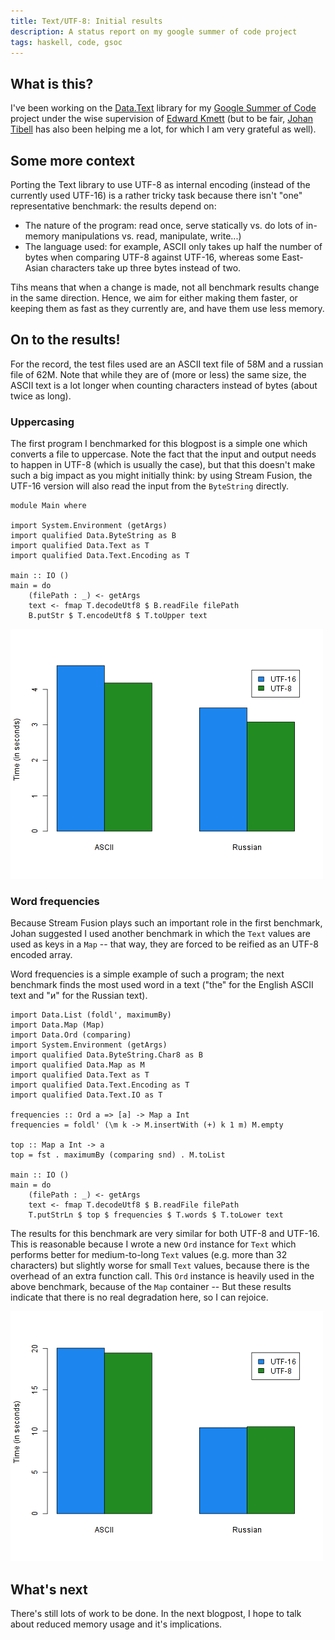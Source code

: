 ```yaml
---
title: Text/UTF-8: Initial results
description: A status report on my google summer of code project
tags: haskell, code, gsoc
---
```


## What is this?

I've been working on the [Data.Text] library for my [Google Summer of
Code][gsoc] project under the wise supervision of [Edward Kmett] (but to be
fair, [Johan Tibell] has also been helping me a lot, for which I am very
grateful as well).

[Data.Text]: http://hackage.haskell.org/package/text
[gsoc]: http://socghop.appspot.com/gsoc/project/google/gsoc2011/jaspervdj/15001
[Edward Kmett]: http://comonad.com/
[Johan Tibell]: http://blog.johantibell.com/

## Some more context

Porting the Text library to use UTF-8 as internal encoding (instead of the
currently used UTF-16) is a rather tricky task because there isn't "one"
representative benchmark: the results depend on:

- The nature of the program: read once, serve statically vs. do lots of
  in-memory manipulations vs. read, manipulate, write...)
- The language used: for example, ASCII only takes up half the number of bytes
  when comparing UTF-8 against UTF-16, whereas some East-Asian characters take
  up three bytes instead of two.

Tihs means that when a change is made, not all benchmark results change in the
same direction. Hence, we aim for either making them faster, or keeping them as
fast as they currently are, and have them use less memory.

## On to the results!

For the record, the test files used are an ASCII text file of 58M and a russian
file of 62M. Note that while they are of (more or less) the same size, the ASCII
text is a lot longer when counting characters instead of bytes (about twice as
long).

### Uppercasing

The first program I benchmarked for this blogpost is a simple one which converts
a file to uppercase. Note the fact that the input and output needs to happen in
UTF-8 (which is usually the case), but that this doesn't make such a big impact
as you might initially think: by using Stream Fusion, the UTF-16 version will
also read the input from the `ByteString` directly.

~~~~~{.haskell}
module Main where

import System.Environment (getArgs)
import qualified Data.ByteString as B
import qualified Data.Text as T
import qualified Data.Text.Encoding as T

main :: IO ()
main = do
    (filePath : _) <- getArgs
    text <- fmap T.decodeUtf8 $ B.readFile filePath
    B.putStr $ T.encodeUtf8 $ T.toUpper text
~~~~~

![Results for the uppercase benchmark](/images/2011-07-10-upper.png)

### Word frequencies

Because Stream Fusion plays such an important role in the first benchmark, Johan
suggested I used another benchmark in which the `Text` values are used as keys
in a `Map` -- that way, they are forced to be reified as an UTF-8 encoded array.

Word frequencies is a simple example of such a program; the next benchmark finds
the most used word in a text ("the" for the English ASCII text and "и" for the
Russian text).

~~~~~{.haskell}
import Data.List (foldl', maximumBy)
import Data.Map (Map)
import Data.Ord (comparing)
import System.Environment (getArgs)
import qualified Data.ByteString.Char8 as B
import qualified Data.Map as M
import qualified Data.Text as T
import qualified Data.Text.Encoding as T
import qualified Data.Text.IO as T

frequencies :: Ord a => [a] -> Map a Int
frequencies = foldl' (\m k -> M.insertWith (+) k 1 m) M.empty

top :: Map a Int -> a
top = fst . maximumBy (comparing snd) . M.toList

main :: IO ()
main = do
    (filePath : _) <- getArgs 
    text <- fmap T.decodeUtf8 $ B.readFile filePath
    T.putStrLn $ top $ frequencies $ T.words $ T.toLower text
~~~~~

The results for this benchmark are very similar for both UTF-8 and UTF-16. This
is reasonable because I wrote a new `Ord` instance for `Text` which performs
better for medium-to-long `Text` values (e.g. more than 32 characters) but
slightly worse for small `Text` values, because there is the overhead of an
extra function call. This `Ord` instance is heavily used in the above benchmark,
because of the `Map` container -- But these results indicate that there is no
real degradation here, so I can rejoice.

![Results for the word frequency benchmark](/images/2011-07-10-word-freqs.png)

## What's next

There's still lots of work to be done. In the next blogpost, I hope to talk
about reduced memory usage and it's implications.

